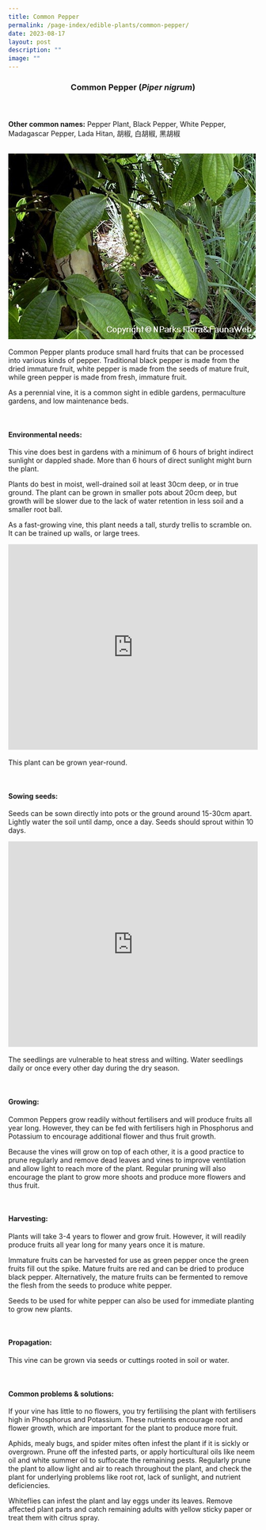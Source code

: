 ```yaml
---
title: Common Pepper
permalink: /page-index/edible-plants/common-pepper/
date: 2023-08-17
layout: post
description: ""
image: ""
---
```

<header>
	<h3>Common Pepper (<em>Piper nigrum</em>)</h3>
</header>
	
<section>
	<p><strong>Other common names:</strong> Pepper Plant, Black Pepper, White Pepper, Madagascar Pepper, Lada Hitan, 胡椒, 白胡椒, 黑胡椒</p>
	<br>
</section>

<section>
	<img title="Photo by Flora and Fauna Web." src="/images/Plants/commonpepper_ffw.jfif">
	<p>Common Pepper plants produce small hard fruits that can be processed into various kinds of pepper. Traditional black pepper is made from the dried immature fruit, white pepper is made from the seeds of mature fruit, while green pepper is made from fresh, immature fruit.</p>
	<p>As a perennial vine, it is a common sight in edible gardens, permaculture gardens, and low maintenance beds.</p>
	<br>
</section>

<section>
	<h4>Environmental needs:</h4>
	<p>This vine does best in gardens with a minimum of 6 hours of bright indirect sunlight or dappled shade. More than 6 hours of direct sunlight might burn the plant.</p>
	<p>Plants do best in moist, well-drained soil at least 30cm deep, or in true ground. The plant can be grown in smaller pots about 20cm deep, but growth will be slower due to the lack of water retention in less soil and a smaller root ball.</p>
	<p>As a fast-growing vine, this plant needs a tall, sturdy trellis to scramble on. It can be trained up walls, or large trees.</p>
	<iframe width="100%" height="415" src="https://www.youtube.com/embed/SUQGxxAAcNs" title="YouTube video player" frameborder="0" allow="accelerometer; autoplay; clipboard-write; encrypted-media; gyroscope; picture-in-picture; web-share" allowfullscreen=""></iframe>	<br>
	<p>This plant can be grown year-round.</p>
	<br>
</section>

<section>
  <h4>Sowing seeds:</h4>
<p>Seeds can be sown directly into pots or the ground around 15-30cm apart. Lightly water the soil until damp, once a day. Seeds should sprout within 10 days.</p>
	<iframe width="100%" height="415" src="https://www.youtube.com/embed/x7J87wY7U6s" title="YouTube video player" frameborder="0" allow="accelerometer; autoplay; clipboard-write; encrypted-media; gyroscope; picture-in-picture; web-share" allowfullscreen=""></iframe>	<br>
	<p>The seedlings are vulnerable to heat stress and wilting. Water seedlings daily or once every other day during the dry season.</p>
	<br>
</section>
	
<section>
	<h4>Growing:</h4>
<p>Common Peppers grow readily without fertilisers and will produce fruits all year long. However, they can be fed with fertilisers high in Phosphorus and Potassium to encourage additional flower and thus fruit growth.</p>
	<p>Because the vines will grow on top of each other, it is a good practice to prune regularly and remove dead leaves and vines to improve ventilation and allow light to reach more of the plant. Regular pruning will also encourage the plant to grow more shoots and produce more flowers and thus fruit.</p>
	<br>
</section>

<section>
	<h4>Harvesting:</h4>
<p>Plants will take 3-4 years to flower and grow fruit. However, it will readily produce fruits all year long for many years once it is mature.</p>
	<p>Immature fruits can be harvested for use as green pepper once the green fruits fill out the spike. Mature fruits are red and can be dried to produce black pepper. Alternatively, the mature fruits can be fermented to remove the flesh from the seeds to produce white pepper.</p>
	<p>Seeds to be used for white pepper can also be used for immediate planting to grow new plants.</p>
	<br>
</section>

<section>
	<h4>Propagation:</h4>
	<p>This vine can be grown via seeds or cuttings rooted in soil or water.</p>
	<br>
</section>

<section>
	<h4>Common problems &amp; solutions:</h4>
	<p>If your vine has little to no flowers, you try fertilising the plant with fertilisers high in Phosphorus and Potassium. These nutrients encourage root and flower growth, which are important for the plant to produce more fruit.</p>
	<p>Aphids, mealy bugs, and spider mites often infest the plant if it is sickly or overgrown. Prune off the infested parts, or apply horticultural oils like neem oil and white summer oil to suffocate the remaining pests. Regularly prune the plant to allow light and air to reach throughout the plant, and check the plant for underlying problems like root rot, lack of sunlight, and nutrient deficiencies.</p>
	<p>Whiteflies can infest the plant and lay eggs under its leaves. Remove affected plant parts and catch remaining adults with yellow sticky paper or treat them with citrus spray.</p>
	<br>
</section>
